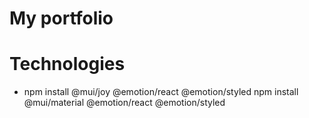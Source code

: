 # My portfolio

# Technologies

- npm install @mui/joy @emotion/react @emotion/styled
  npm install @mui/material @emotion/react @emotion/styled
